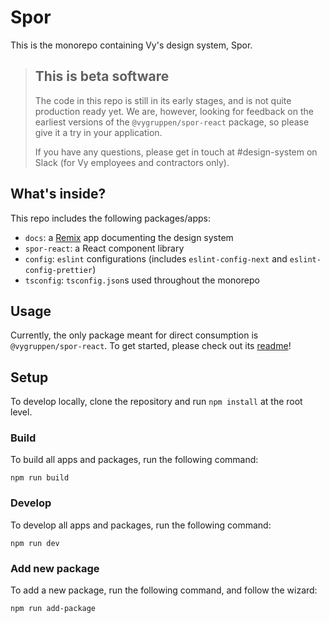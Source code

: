 # Spor

This is the monorepo containing Vy's design system, Spor.

> ## This is beta software
>
> The code in this repo is still in its early stages, and is not quite production ready yet.
> We are, however, looking for feedback on the earliest versions of the `@vygruppen/spor-react` package, so please give it a try in your application.
>
> If you have any questions, please get in touch at #design-system on Slack (for Vy employees and contractors only).

## What's inside?

This repo includes the following packages/apps:

- `docs`: a [Remix](https://remix.run) app documenting the design system
- `spor-react`: a React component library
- `config`: `eslint` configurations (includes `eslint-config-next` and `eslint-config-prettier`)
- `tsconfig`: `tsconfig.json`s used throughout the monorepo

## Usage

Currently, the only package meant for direct consumption is `@vygruppen/spor-react`. To get started, please check out its [readme](https://github.com/nsbno/spor/tree/main/packages/spor-react)!

## Setup

To develop locally, clone the repository and run `npm install` at the root level.

### Build

To build all apps and packages, run the following command:

```
npm run build
```

### Develop

To develop all apps and packages, run the following command:

```
npm run dev
```

### Add new package

To add a new package, run the following command, and follow the wizard:

```
npm run add-package
```
